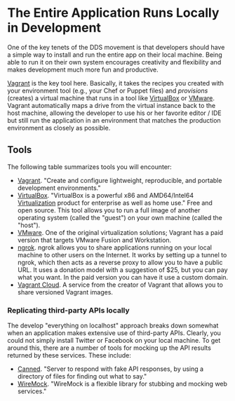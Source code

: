 # The Entire Application Runs Locally in Development

<span class="drop fa fa-laptop fa-5x pull-left fa-border"></span>

One of the key tenets of the DDS movement is that developers should have a simple way to install and run the entire app on their local machine. Being able to run it on their own system encourages creativity and flexibility and makes development much more fun and productive.

[Vagrant](http://www.vagrantup.com/) is the key tool here. Basically, it takes the recipes you created with your environment tool (e.g., your Chef or Puppet files) and _provisions_ (creates) a virtual machine that runs in a tool like [VirtualBox](https://www.virtualbox.org/) or [VMware](http://www.vmware.com/). Vagrant automatically maps a drive from the virtual instance back to the host machine, allowing the developer to use his or her favorite editor / IDE but still run the application in an environment that matches the production environment as closely as possible.

## Tools

The following table summarizes tools you will encounter:

* [Vagrant](http://www.vagrantup.com/).  "Create and configure lightweight, reproducible, and portable development environments."
* [VirtualBox](https://www.virtualbox.org/). "VirtualBox is a powerful x86 and AMD64/Intel64  [Virtualization](https://www.virtualbox.org/wiki/Virtualization) product for enterprise as well as home use." Free and open source.  This tool allows you to run a full image of another operating system (called the "guest") on your own machine (called the "host").
* [VMware](http://www.vmware.com/). One of the original virtualization solutions; Vagrant has a paid version that targets VMware Fusion and Workstation.
* [ngrok](https://ngrok.com/).  ngrok allows you to share applications running on your local machine to other users on the Internet.  It works by setting up a tunnel to ngrok, which then acts as a reverse proxy to allow you to have a public URL.  It uses a donation model with a suggestion of $25, but you can pay what you want.  In the paid version you can have it use a custom domain.
* [Vagrant Cloud](https://vagrantcloud.com/).  A service from the creator of Vagrant that allows you to share versioned Vagrant images.

### Replicating third-party APIs locally

The develop "everything on localhost" approach breaks down somewhat when an application makes extensive use of third-party APIs. Clearly, you could not simply install Twitter or Facebook on your local machine. To get around this, there are a number of tools for mocking up the API results returned by these services. These include:

* [Canned](https://github.com/sideshowcoder/canned). "Server to respond with fake API responses, by using a directory of files for finding out what to say."
* [WireMock](http://wiremock.org/). "WireMock is a flexible library for stubbing and mocking web services."
